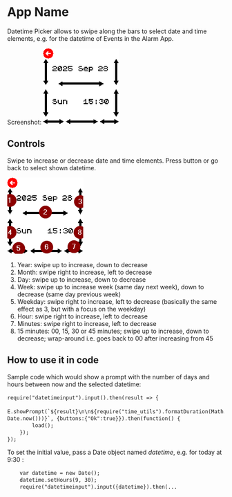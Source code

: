 # App Name

Datetime Picker allows to swipe along the bars to select date and time elements, e.g. for the datetime of Events in the Alarm App.

Screenshot: ![datetime with swipe controls](screenshot.png)

## Controls

Swipe to increase or decrease date and time elements.  Press button or go back to select shown datetime.

![datetime with numbered swipe controls](screenshot2.png)

1. Year: swipe up to increase, down to decrease
2. Month: swipe right to increase, left to decrease
3. Day: swipe up to increase, down to decrease
4. Week: swipe up to increase week (same day next week), down to decrease (same day previous week)
5. Weekday: swipe right to increase, left to decrease (basically the same effect as 3, but with a focus on the weekday)
6. Hour: swipe right to increase, left to decrease
7. Minutes: swipe right to increase, left to decrease
8. 15 minutes: 00, 15, 30 or 45 minutes; swipe up to increase, down to decrease; wrap-around i.e. goes back to 00 after increasing from 45

## How to use it in code

Sample code which would show a prompt with the number of days and hours between now and the selected datetime:

    require("datetimeinput").input().then(result => {
        E.showPrompt(`${result}\n\n${require("time_utils").formatDuration(Math.abs(result-Date.now()))}`, {buttons:{"Ok":true}}).then(function() {
            load();
        });
    });

To set the initial value, pass a Date object named _datetime_, e.g. for today at 9:30 :

        var datetime = new Date();
        datetime.setHours(9, 30);
        require("datetimeinput").input({datetime}).then(...